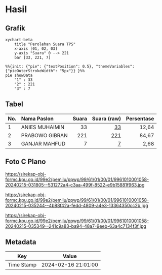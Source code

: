 # Hasil

## Grafik

```mermaid
xychart-beta
    title "Perolehan Suara TPS"
    x-axis [01, 02, 03]
    y-axis "Suara" 0 --> 221
    bar [33, 221, 7]
```

```mermaid
%%{init: {"pie": {"textPosition": 0.5}, "themeVariables": {"pieOuterStrokeWidth": "5px"}} }%%
pie showData
    "1" : 33
    "2" : 221
    "3" : 7
```

## Tabel

| No. | Nama Paslon    | Suara | Suara (raw) | Persentase |
|:--- |:-------------- | -----:| -----------:| ----------:|
| 1   | ANIES MUHAIMIN | 33    | [33][p-1]   | 12,64      |
| 2   | PRABOWO GIBRAN | 221   | [221][p-2]  | 84,67      |
| 3   | GANJAR MAHFUD  | 7     | [7][p-3]    | 2,68       |


[p-1]: https://github.com/gigit-pemilu/pemilu-2024-99-luar-negeri/blob/main/pilpres/hitung-suara/sub/99-luar-negeri/sub/61-kota-kinabalu-malaysia/sub/01-kota-kinabalu-malaysia/sub/0001-kota-kinabalu-malaysia/sub/058-ksk-047/sub/paslon-1.txt
[p-2]: https://github.com/gigit-pemilu/pemilu-2024-99-luar-negeri/blob/main/pilpres/hitung-suara/sub/99-luar-negeri/sub/61-kota-kinabalu-malaysia/sub/01-kota-kinabalu-malaysia/sub/0001-kota-kinabalu-malaysia/sub/058-ksk-047/sub/paslon-2.txt
[p-3]: https://github.com/gigit-pemilu/pemilu-2024-99-luar-negeri/blob/main/pilpres/hitung-suara/sub/99-luar-negeri/sub/61-kota-kinabalu-malaysia/sub/01-kota-kinabalu-malaysia/sub/0001-kota-kinabalu-malaysia/sub/058-ksk-047/sub/paslon-3.txt

## Foto C Plano

https://sirekap-obj-formc.kpu.go.id/99e2/pemilu/ppwp/99/61/01/00/01/9961010001058-20240215-031805--531272a4-c3aa-499f-8522-e9b15881f963.jpg

https://sirekap-obj-formc.kpu.go.id/99e2/pemilu/ppwp/99/61/01/00/01/9961010001058-20240215-035244--4b88f42a-fedd-4809-a4e3-13364350cc2b.jpg

https://sirekap-obj-formc.kpu.go.id/99e2/pemilu/ppwp/99/61/01/00/01/9961010001058-20240215-035349--241c9a83-ba94-48a7-9eeb-63a4c7134f3f.jpg


## Metadata

| Key        | Value               |
| ---------- | ------------------- |
| Time Stamp | 2024-02-16 21:01:00 |



